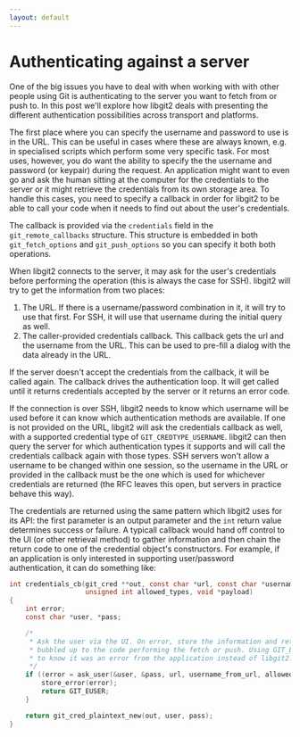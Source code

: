 ```yaml
---
layout: default
---
```


# Authenticating against a server

One of the big issues you have to deal with when working with with
other people using Git is authenticating to the server you want to
fetch from or push to. In this post we'll explore how libgit2 deals
with presenting the different authentication possibilities across
transport and platforms.

The first place where you can specify the username and password to use
is in the URL. This can be useful in cases where these are always
known, e.g. in specialised scripts which perform some very specific
task. For most uses, however, you do want the ability to specify the
the username and password (or keypair) during the request. An
application might want to even go and ask the human sitting at the
computer for the credentials to the server or it might retrieve the
credentials from its own storage area. To handle this cases, you need
to specify a callback in order for libgit2 to be able to call your
code when it needs to find out about the user's credentials.

The callback is provided via the `credentials` field in the
`git_remote_callbacks` structure. This structure is embedded in both
`git_fetch_options` and `git_push_options` so you can specify it both
both operations.

When libgit2 connects to the server, it may ask for the user's
credentials before performing the operation (this is always the case
for SSH). libgit2 will try to get the information from two places:

1. The URL. If there is a username/password combination in it, it will
   try to use that first. For SSH, it will use that username during
   the initial query as well.
2. The caller-provided credentials callback. This callback gets the
   url and the username from the URL. This can be used to pre-fill a
   dialog with the data already in the URL.

If the server doesn't accept the credentials from the callback, it
will be called again. The callback drives the authentication loop. It
will get called until it returns credentials accepted by the server or
it returns an error code.

If the connection is over SSH, libgit2 needs to know which username
will be used before it can know which authentication methods are
available. If one is not provided on the URL, libgit2 will ask the
credentials callback as well, with a supported credential type of
`GIT_CREDTYPE_USERNAME`. libgit2 can then query the server for which
authentication types it supports and will call the credentials
callback again with those types. SSH servers won't allow a username to
be changed within one session, so the username in the URL or provided
in the callback must be the one which is used for whichever
credentials are returned (the RFC leaves this open, but servers in
practice behave this way).

The credentials are returned using the same pattern which libgit2 uses
for its API: the first parameter is an output parameter and the `int`
return value determines success or failure. A typicall callback would
hand off control to the UI (or other retrieval method) to gather
information and then chain the return code to one of the credential
object's constructors. For example, if an application is only
interested in supporting user/password authentication, it can do something like:

~~~C
int credentials_cb(git_cred **out, const char *url, const char *username_from_url,
                   unsigned int allowed_types, void *payload)
{
    int error;
	const char *user, *pass;

    /*
     * Ask the user via the UI. On error, store the information and return GIT_EUSER which will be
	 * bubbled up to the code performing the fetch or push. Using GIT_EUSER allows the application
	 * to know it was an error from the application instead of libgit2.
     */
    if ((error = ask_user(&user, &pass, url, username_from_url, allowed_types)) < 0) {
        store_error(error);
        return GIT_EUSER;
    }

	return git_cred_plaintext_new(out, user, pass);
}
~~~
